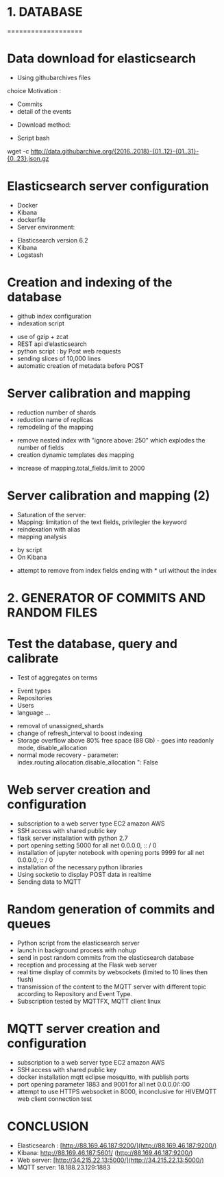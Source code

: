 # 1. DATABASE
===================

# Data download for elasticsearch

- Using githubarchives files

choice Motivation :

* Commits
* detail of the events

- Download method:
* Script bash

wget -c http://data.githubarchive.org/{2016..2018}-{01..12}-{01..31}-{0..23}.json.gz

# Elasticsearch server configuration

- Docker
- Kibana
- dockerfile
- Server environment:

* Elasticsearch version 6.2
* Kibana
* Logstash

# Creation and indexing of the database

- github index  configuration 
- indexation script

* use of gzip + zcat
* REST api d’elasticsearch
* python script : by Post web requests
* sending slices of 10,000 lines
* automatic creation of metadata before POST

# Server calibration and mapping

- reduction number of shards
- reduction name of replicas
- remodeling of the mapping

* remove nested index with "ignore above: 250" which explodes the number of fields
* creation dynamic templates des mapping

- increase of mapping.total_fields.limit to 2000

# Server calibration and mapping (2)

- Saturation of the server:
- Mapping: limitation of the text fields, privilegier the keyword
- reindexation with alias
- mapping analysis
* by script
* On Kibana

- attempt to remove from index fields ending with * url without the index

# 2. GENERATOR OF COMMITS AND RANDOM FILES

# Test the database, query and calibrate

- Test of aggregates on terms

* Event types
* Repositories
* Users
* language ...

- removal of unassigned_shards
- change of refresh_interval to boost indexing
- Storage overflow above 80% free space (88 Gb) - goes into readonly mode, disable_allocation
- normal mode recovery - parameter: index.routing.allocation.disable_allocation ": False

# Web server creation and configuration

- subscription to a web server type EC2 amazon AWS
- SSH access with shared public key
- flask server installation with python 2.7
- port opening setting 5000 for all net 0.0.0.0, :: / 0
- installation of jupyter notebook with opening ports 9999 for all net 0.0.0.0, :: / 0
- installation of the necessary python libraries
- Using socketio to display POST data in realtime
- Sending data to MQTT

# Random generation of commits and queues

- Python script from the elasticsearch server
- launch in background process with nohup
- send in post random commits from the elasticsearch database
- reception and processing at the Flask web server
- real time display of commits by websockets (limited to 10 lines then flush)
- transmission of the content to the MQTT server with different topic according to Repository and Event Type.
- Subscription tested by MQTTFX, MQTT client linux

# MQTT server creation and configuration

- subscription to a web server type EC2 amazon AWS
- SSH access with shared public key
- docker installation mqtt eclipse mosquitto, with publish ports
- port opening parameter 1883 and 9001 for all net 0.0.0.0/::00
- attempt to use HTTPS websocket in 8000, inconclusive for HIVEMQTT web client connection test

# CONCLUSION

- Elasticsearch : [http://88.169.46.187:9200/](http://88.169.46.187:9200/)
- Kibana: http://88.169.46.187:5601/ (http://88.169.46.187:9200/)
- Web server: [http://34.215.22.13:5000/](http://34.215.22.13:5000/)
- MQTT server: 18.188.23.129:1883

